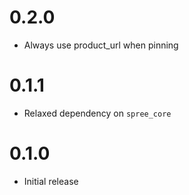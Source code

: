 # 0.2.0

* Always use product_url when pinning

# 0.1.1

* Relaxed dependency on `spree_core`

# 0.1.0

* Initial release
